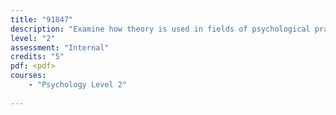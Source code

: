 ```yaml
---
title: "91847"
description: "Examine how theory is used in fields of psychological practice"
level: "2"
assessment: "Internal"
credits: "5"
pdf: <pdf>
courses:
    - "Psychology Level 2"
    
---
```

